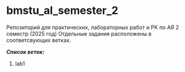 # bmstu_al_semester_2

Репозиторий для практических, лабораторных работ и РК по АЯ 2 семестр (2025 год)
Отдельные задания расположены в соответсвующих ветках.

***Список веток:***
1. lab1